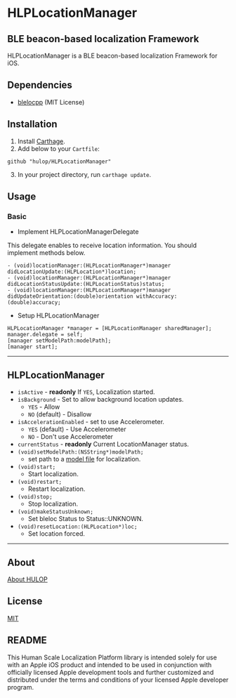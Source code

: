 # HLPLocationManager

## BLE beacon-based localization Framework
HLPLocationManager is a BLE beacon-based localization Framework for iOS.

## Dependencies
- [blelocpp](https://github.com/hulop/blelocpp) (MIT License)

## Installation

1. Install [Carthage](https://github.com/Carthage/Carthage).
2. Add below to your `Cartfile`:
```
github "hulop/HLPLocationManager"
```
3. In your project directory, run `carthage update`.

## Usage

### Basic

- Implement HLPLocationManagerDelegate

This delegate enables to receive location information.
You should implement methods below.

```
- (void)locationManager:(HLPLocationManager*)manager didLocationUpdate:(HLPLocation*)location;
- (void)locationManager:(HLPLocationManager*)manager didLocationStatusUpdate:(HLPLocationStatus)status;
- (void)locationManager:(HLPLocationManager*)manager didUpdateOrientation:(double)orientation withAccuracy:(double)accuracy;
```

- Setup HLPLocationManager

```objc
HLPLocationManager *manager = [HLPLocationManager sharedManager];
manager.delegate = self;
[manager setModelPath:modelPath];
[manager start];
```

----
## HLPLocationManager
- `isActive` - __readonly__ If `YES`, Localization started.
- `isBackground` - Set to allow background location updates.
  - `YES` - Allow
  - `NO` (default) - Disallow
- `isAccelerationEnabled` - set to use Accelerometer.
  - `YES` (default) - Use Accelerometer
  - `NO` - Don't use Accelerometer
- `currentStatus` - __readonly__ Current LocationManager status.
- `(void)setModelPath:(NSString*)modelPath;`
  - set path to a [model file](https://github.com/hulop/NavCogIOSv3/wiki/Prepare-data-for-localization) for localization.
- `(void)start;`
  - Start localization.
- `(void)restart;`
  - Restart localization.
- `(void)stop;`
  - Stop localization.
- `(void)makeStatusUnknown;`
  - Set bleloc Status to Status::UNKNOWN.
- `(void)resetLocation:(HLPLocation*)loc;`
  - Set location forced.


----
## About
[About HULOP](https://github.com/hulop/00Readme)

## License
[MIT](https://opensource.org/licenses/MIT)

## README
This Human Scale Localization Platform library is intended solely for use with an Apple iOS product and intended to be used in conjunction with officially licensed Apple development tools and further customized and distributed under the terms and conditions of your licensed Apple developer program.
